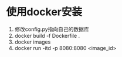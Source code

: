 # 使用docker安装
1. 修改config.py指向自己的数据库
2. docker build -f Dockerfile .
3. docker images
4. docker run -itd -p 8080:8080 <image_id>